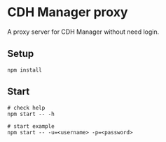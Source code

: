# CDH Manager proxy

A proxy server for CDH Manager without need login.

## Setup

```shell
npm install
```

## Start

```shell
# check help
npm start -- -h

# start example
npm start -- -u=<username> -p=<password>
```
